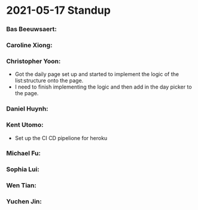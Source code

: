 # 2021-05-17 Standup

### **Bas Beeuwsaert:**

### **Caroline Xiong:**

### **Christopher Yoon:**
- Got the daily page set up and started to implement the logic of the list:structure onto the page.
- I need to finish implementing the logic and then add in the day picker to the page.

### **Daniel Huynh:**

### **Kent Utomo:**
- Set up the CI CD pipelione for heroku

### **Michael Fu:**

### **Sophia Lui:** 

### **Wen Tian:**

### **Yuchen Jin:**